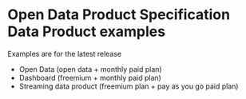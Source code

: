 # Open Data Product Specification Data Product examples

Examples are for the latest release

- Open Data (open data + monthly paid plan)
- Dashboard (freemium + monthly paid plan)
- Streaming data product (freemium plan + pay as you go paid plan)
